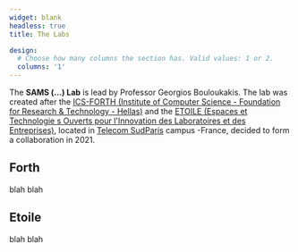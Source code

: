 ```yaml
---
widget: blank
headless: true
title: The Labs

design:
  # Choose how many columns the section has. Valid values: 1 or 2.
  columns: '1'
---
```


The **SAMS (...) Lab** is lead by Professor Georgios Bouloukakis. The lab was created after the [ICS-FORTH (Institute of Computer Science - Foundation for Research & Technology - Hellas)](https://www.ics.forth.gr/about-ics) 
and the [ETOILE (Espaces et Technologie s Ouverts pour l'Innovation des Laboratoires et des Entreprises)](https://www.telecom-sudparis.eu/recherche/etoile/), located in [Telecom SudParis](https://www.telecom-sudparis.eu/) campus -France,
decided to form a collaboration in 2021.

## Forth

blah blah

## Etoile

blah blah
